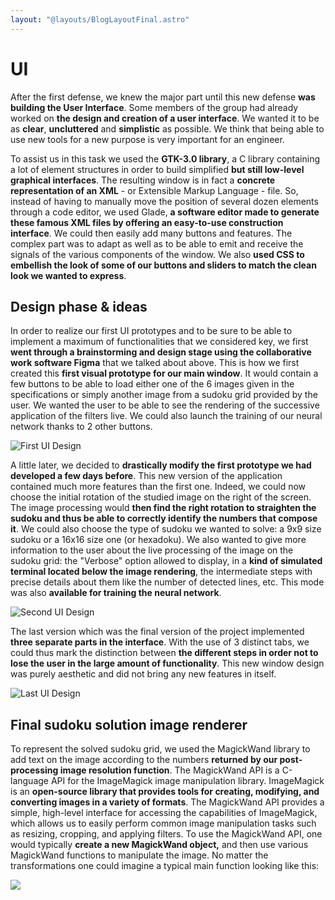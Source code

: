 ```yaml
---
layout: "@layouts/BlogLayoutFinal.astro"
---
```


# UI

After the first defense, we knew the major part until this new defense **was building the User Interface**. Some members of the group had already worked on **the design and creation of a user interface**. We wanted it to be as **clear**, **uncluttered** and **simplistic** as possible. We think that being able to use new tools for a new purpose is very important for an engineer.



To assist us in this task we used the **GTK-3.0 library**, a C library containing a lot of element structures in order to build simplified **but still low-level graphical interfaces**. The resulting window is in fact a **concrete representation of an XML** - or Extensible Markup Language - file. So, instead of having to manually move the position of several dozen elements through a code editor, we used Glade, **a software editor made to generate these famous XML files by offering an easy-to-use construction interface**. We could then easily add many buttons and features. The complex part was to adapt as well as to be able to emit and receive the signals of the various components of the window. We also **used CSS to embellish the look of some of our buttons and sliders to match the clean look we wanted to express**.


## Design phase \& ideas

In order to realize our first UI prototypes and to be sure to be able to implement a maximum of functionalities that we considered key, we first **went through a brainstorming and design stage using the collaborative work software Figma** that we talked about above. This is how we first created this **first visual prototype for our main window**. It would contain a few buttons to be able to load either one of the 6 images given in the specifications or simply another image from a sudoku grid provided by the user. We wanted the user to be able to see the rendering of the successive application of the filters live. We could also launch the training of our neural network thanks to 2 other buttons.

![First UI Design](/assets/ui/image2.png)

A little later, we decided to **drastically modify the first prototype we had developed a few days before**. This new version of the application contained much more features than the first one. Indeed, we could now choose the initial rotation of the studied image on the right of the screen. The image processing would **then find the right rotation to straighten the sudoku and thus be able to correctly identify the numbers that compose it**. We could also choose the type of sudoku we wanted to solve: a 9x9 size sudoku or a 16x16 size one (or hexadoku). We also wanted to give more information to the user about the live processing of the image on the sudoku grid: the "Verbose" option allowed to display, in a **kind of simulated terminal located below the image rendering**, the intermediate steps with precise details about them like the number of detected lines, etc. This mode was also **available for training the neural network**.

![Second UI Design](/assets/ui/image1.png)


The last version which was the final version of the project implemented **three separate parts in the interface**. With the use of 3 distinct tabs, we could thus mark the distinction between **the different steps in order not to lose the user in the large amount of functionality**. This new window design was purely aesthetic and did not bring any new features in itself.

![Last UI Design](/assets/ui/last.png)

## Final sudoku solution image renderer

To represent the solved sudoku grid, we used the MagickWand library to add text  on the image according to the numbers **returned by our post-processing image resolution function**. The MagickWand API is a C-language API for the ImageMagick image manipulation library. ImageMagick is an **open-source library that provides tools for creating, modifying, and converting images in a variety of formats**. The MagickWand API provides a simple, high-level interface for accessing the capabilities of ImageMagick, which allows us to easily perform common image manipulation tasks such as resizing, cropping, and applying filters.
To use the MagickWand API, one would typically **create a new MagickWand object,** and then use various MagickWand functions to manipulate the image. No matter the transformations one could imagine a typical main function looking like this:

![](/assets/ui/magikwand.png)